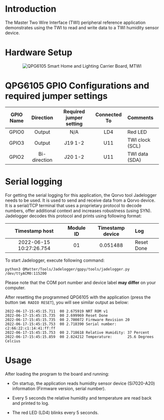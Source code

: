 # Introduction

The Master Two Wire Interface (TWI) peripheral reference application
demonstrates using the TWI to read and write data to a TWI humidity
sensor device.

# Hardware Setup

<div align="center">
  <img src="Images/mtwi.png" alt="QPG6105 Smart Home and Lighting Carrier Board, MTWI">
</div>

# QPG6105 GPIO Configurations and required jumper settings

|   GPIO Name|    Direction| Required jumper setting| Connected To| Comments|
|:----------:|:-----------:|:----------------------:|:-----------:|:---------|
|       GPIO0|       Output|                     N/A|          LD4| Red LED|
|       GPIO3|       Output|                 J19 1-2|          U11| TWI clock (SCL)|
|       GPIO2| Bi-direction|                 J20 1-2|          U11| TWI data (SDA)|


# Serial logging

For getting the serial logging for this application, the Qorvo tool Jadelogger needs to be used. It is used to send
and receive data from a Qorvo device. It is a serial/TCP terminal that uses a proprietary protocol to decode numbers,
offer additional context and increases robustness (using SYN). Jadelogger decodes this protocol and prints using
following format:

| Timestamp host | Module ID | Timestamp device | Log |
|:----------:|:----------:|:----------:|:---------|
| 2022-06-15 10:27:26.754| 01 | 0.051488| Reset Done |


To start Jadelogger, execute following command:

```
python3 QMatter/Tools/Jadelogger/gppy/tools/jadelogger.py /dev/ttyACM0:115200
```

Please note that the COM port number and device label **may differ** on your computer.

After resetting the programmed QPG6105 with the application (press the button `SW6 RADIO RESET`), you will see similar output as below:

```
2022-06-17-15:45:15.711  00 2.675919 NRT ROM v1
2022-06-17-15:45:15.735  00 2.699969 Reset Done
2022-06-17-15:45:15.735  00 2.700072 Firmware Revision 20
2022-06-17-15:45:15.753  00 2.718390 Serial number: c2:66:22:c1:14:41:ff:ff
2022-06-17-15:45:15.753  00 2.718618 Relative Humidity: 37 Percent
2022-06-17-15:45:15.859  00 2.824212 Temperature:       25.6 Degrees Celcius
```

# Usage


After loading the program to the board and running:

-   On startup, the application reads humidity sensor device
    (Si7020-A20) information (Firmware version, serial number).

-   Every 5 seconds the relative humidity and temperature are read back
    and printed to log.

-   The red LED (LD4) blinks every 5 seconds.
